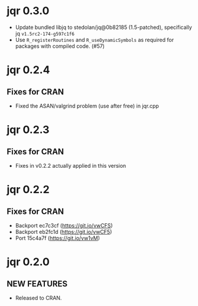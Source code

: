 jqr 0.3.0
=========

* Update bundled libjq to stedolan/jq@0b82185 (1.5-patched), specifically
jq `v1.5rc2-174-g597c1f6`
* Use `R_registerRoutines` and `R_useDynamicSymbols` as required for 
packages with compiled code. (#57)

jqr 0.2.4
=========

## Fixes for CRAN

* Fixed the ASAN/valgrind problem (use after free) in jqr.cpp

jqr 0.2.3
=========

## Fixes for CRAN

* Fixes in v0.2.2 actually applied in this version

jqr 0.2.2
=========

## Fixes for CRAN

* Backport ec7c3cf (https://git.io/vwCFS)
* Backport eb2fc1d (https://git.io/vwCF5)
* Port 15c4a7f (https://git.io/vw1vM)

jqr 0.2.0
=========

## NEW FEATURES

* Released to CRAN.
